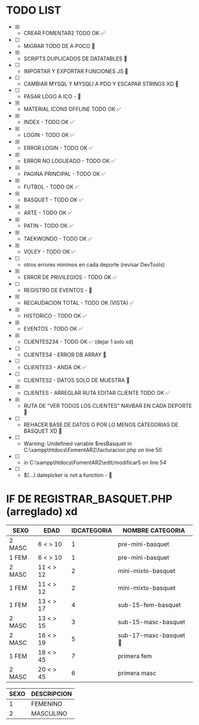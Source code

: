 # TODO LIST

- [x] - CREAR FOMENTAR2 TODO OK ✅
- [ ] - MIGRAR TODO DE A POCO 🚧
- [x] - SCRIPTS DUPLICADOS DE DATATABLES 🚧
- [ ] - IMPORTAR Y EXPORTAR FUNCIONES JS 🚧
- [ ] - CAMBIAR MYSQL Y MYSQLI A PDO Y ESCAPAR STRINGS XD 🚧
- [ ] - PASAR LOGO A ICO - 🚧
- [x] - MATERIAL ICONS OFFLINE TODO OK ✅
- [x] - INDEX - TODO OK ✅
- [x] - LOGIN - TODO OK ✅
- [x] - ERROR LOGIN - TODO OK ✅
- [x] - ERROR NO LOGUEADO - TODO OK ✅
- [x] - PAGINA PRINCIPAL - TODO OK ✅
- [x] - FUTBOL - TODO OK ✅
- [x] - BASQUET - TODO OK ✅
- [x] - ARTE - TODO OK ✅
- [x] - PATIN - TODO OK ✅
- [x] - TAEKWONDO - TODO OK ✅
- [x] - VOLEY - TODO OK ✅
- [ ] - otros errores minimos en cada deporte (revisar DevTools)
- [x] - ERROR DE PRIVILEGIOS - TODO OK ✅
- [ ] - REGISTRO DE EVENTOS - 🚧
- [x] - RECAUDACION TOTAL - TODO OK (VISTA) ✅
- [x] - HISTORICO - TODO OK ✅
- [x] - EVENTOS - TODO OK ✅
- [x] - CLIENTES234 - TODO OK ✅ (dejar 1 solo xd)
- [ ] - CLIENTES4 - ERROR DB ARRAY 🚧
- [ ] - CLIENTES3 - ANDA OK ✅
- [ ] - CLIENTES2 - DATOS SOLO DE MUESTRA 🚧
- [x] - CLIENTES - ARREGLAR RUTA EDITAR CLIENTE TODO OK ✅
- [x] - RUTA DE "VER TODOS LOS CLIENTES" NAVBAR EN CADA DEPORTE 🚧
- [ ] - REHACER BASE DE DATOS O POR LO MENOS CATEGORIAS DE BASQUET XD 🚧

- [ ] - Warning: Undefined variable $resBasquet in C:\xampp\htdocs\FomentAR2\facturacion.php on line 50
- [ ] - in C:\xampp\htdocs\FomentAR2\edit/modificar5 on line 54
- [ ] - $(...).datepicker is not a function - 🚧

# IF DE REGISTRAR_BASQUET.PHP (arreglado) xd

| SEXO   | EDAD      | IDCATEGORIA | NOMBRE CATEGORIA       |
| ------ | --------- | ----------- | ---------------------- |
| 2 MASC | 6 < > 10  | 1           | pre-mini-basquet       |
| 1 FEM  | 6 < > 10  | 1           | pre-mini-basquet       |
| 2 MASC | 11 < > 12 | 2           | mini-mixto-basquet     |
| 1 FEM  | 11 < > 12 | 2           | mini-mixto-basquet     |
| 1 FEM  | 13 < > 17 | 4           | sub-15-fem-basquet     |
| 2 MASC | 13 < > 15 | 3           | sub-15-masc-basquet    |
| 2 MASC | 16 < > 19 | 5           | sub-17-masc-basquet 🚧 |
| 1 FEM  | 18 < > 45 | 7           | primera fem            |
| 2 MASC | 20 < > 45 | 6           | primera masc           |

| SEXO | DESCRIPCION |
| ---- | ----------- |
| 1    | FEMENINO    |
| 2    | MASCULINO   |
